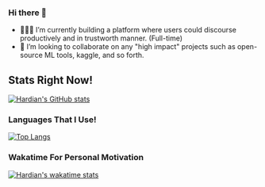 ### Hi there 👋

- 👨🏻‍💻 I’m currently building a platform where users could discourse productively and in trustworth manner. (Full-time)
- 👯 I’m looking to collaborate on any "high impact" projects such as open-source ML tools, kaggle, and so forth.

## Stats Right Now!

[![Hardian's GitHub stats](https://github-readme-stats.vercel.app/api?username=hardianlawi&count_private=true)](https://github.com/anuraghazra/github-readme-stats)

### Languages That I Use!

[![Top Langs](https://github-readme-stats.adryinkcartridge.vercel.app/api/top-langs/?username=hardianlawi&layout=compact)](https://github.com/ADryInkCartridge/github-readme-stats)

### Wakatime For Personal Motivation

[![Hardian's wakatime stats](https://github-readme-stats.adryinkcartridge.vercel.app/api/wakatime?username=hardianlawi)](https://github.com/ADryInkCartridge/github-readme-stats)
